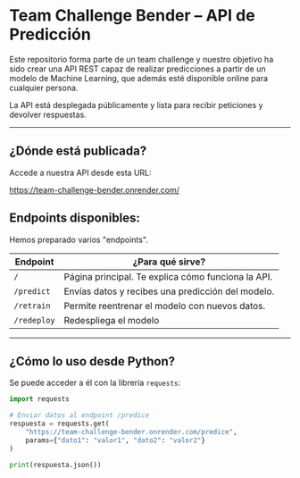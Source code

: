 # Team Challenge Bender – API de Predicción

Este repositorio forma parte de un team challenge y nuestro objetivo ha sido crear una API REST capaz de realizar predicciones a partir de un modelo de Machine Learning, que además esté disponible online para cualquier persona.

La API está desplegada públicamente y lista para recibir peticiones y devolver respuestas. 

---

## ¿Dónde está publicada?

Accede a nuestra API desde esta URL:

https://team-challenge-bender.onrender.com/



## Endpoints disponibles:

Hemos preparado varios "endpoints".  

| Endpoint        | ¿Para qué sirve?                                                                                              |
|-----------------|---------------------------------------------------------------------------------------------------------------|
| `/`             | Página principal. Te explica cómo funciona la API.          |
| `/predict`      | Envías datos y recibes una predicción del modelo.                                                             |
| `/retrain`      | Permite reentrenar el modelo con nuevos datos.  |
| `/redeploy`     | Redespliega el modelo|


---

## ¿Cómo lo uso desde Python?

Se puede acceder a él  con la librería `requests`:

```python
import requests

# Enviar datos al endpoint /predice
respuesta = requests.get(
    "https://team-challenge-bender.onrender.com/predice",
    params={"dato1": "valor1", "dato2": "valor2"}
)

print(respuesta.json())
